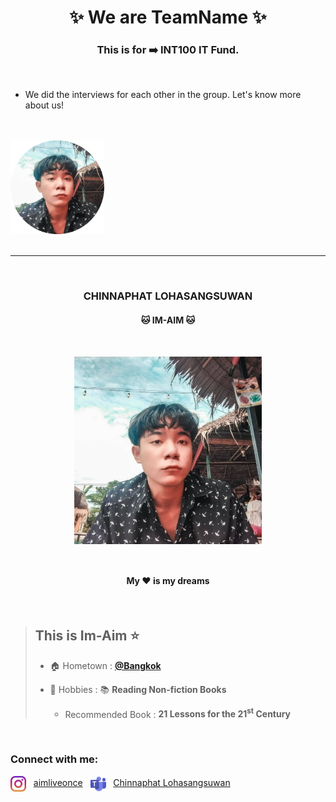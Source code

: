 <h1 align="center">✨ We are TeamName ✨</h1>
<h3 align="center">This is for ➡️ INT100 IT Fund.</h3> <br>

- We did the interviews for each other in the group. Let's know more about us! <br><br><br>

<span align="left">
   <a href="#ImAim"><img src="img/ImAim-modified.png" alt="ImAim pic" width="150" height="150"></a> &nbsp&nbsp&nbsp&nbsp
</span> <br><br>

---

<br>
<h3 align="center" id="ImAim">CHINNAPHAT LOHASANGSUWAN</h3>
<h4 align="center">🐱 IM-AIM 🐱</h4> <br>
<p align="center">
  <img src="img/ImAim.jpg" alt="ImAim pic" width="300" height="300" align="center">
</p> <br>
<h4 align="center">My ❤️ is my dreams</h4>
<br>

> ## This is Im-Aim ⭐
> - 🏠 Hometown : <a href="https://goo.gl/maps/yU2Tp5cS9xmkh7Xk7" target="_blank">**@Bangkok**</a>
>
> - 💖 Hobbies : 📚 **Reading Non-fiction Books**
>
>   - Recommended Book : **21 Lessons for the 21<sup>st</sup> Century**

<br>
<h3 align="left">Connect with me:</h3>
<p align="left">
<img src="img/instagram.png" align="center" alt="instagram" height="25" width="25">
&nbsp
<a href="https://instagram.com/aimliveonce">aimliveonce</a>
&nbsp
<img src="img/microsoft-team.png" align="center" alt="microsoft-team" height="25" width="25">
&nbsp
<a href="https://mail.google.com/mail/?view=cm&fs=1&to=chinnaphat.loha@kmutt.ac.th&su=Chat with me in Team&body=Your Microsoft email goes here" title="Leave Your Microsoft Email Here">Chinnaphat Lohasangsuwan</a>
</p>
